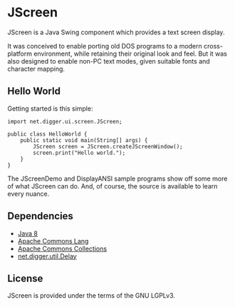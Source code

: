# JScreen
JScreen is a Java Swing component which provides a text screen display.

It was conceived to enable porting old DOS programs to a modern cross-platform
environment, while retaining their original look and feel.  But it was also
designed to enable non-PC text modes, given suitable fonts and character mapping.


## Hello World
Getting started is this simple:

	import net.digger.ui.screen.JScreen;
	
	public class HelloWorld {
		public static void main(String[] args) {
			JScreen screen = JScreen.createJScreenWindow();
			screen.print("Hello world.");
		}
	}

The JScreenDemo and DisplayANSI sample programs show off some more of what JScreen can do.
And, of course, the source is available to learn every nuance.


## Dependencies
* [Java 8](https://www.oracle.com/java)
* [Apache Commons Lang](https://commons.apache.org/proper/commons-lang)
* [Apache Commons Collections](https://commons.apache.org/proper/commons-collections)
* [net.digger.util.Delay](https://gitlab.com/diggernet/JavaUtils)

## License
JScreen is provided under the terms of the GNU LGPLv3.

